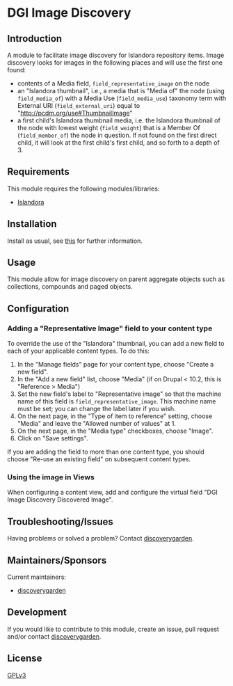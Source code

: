 # DGI Image Discovery

## Introduction

A module to facilitate image discovery for Islandora repository items. Image discovery looks for images in the following places and will use the first one found:

* contents of a Media field, `field_representative_image` on the node
* an "Islandora thumbnail", i.e., a media that is "Media of" the node (using `field_media_of`) with a Media Use (`field_media_use`) taxonomy term with External URI (`field_external_uri`) equal to "http://pcdm.org/use#ThumbnailImage"
* a first child's Islandora thumbnail media, i.e. the Islandora thumbnail of the node with lowest weight (`field_weight`) that is a Member Of (`field_member_of`) the node in question. If not found on the first direct child, it will look at the first child's first child, and so forth to a depth of 3. 


## Requirements

This module requires the following modules/libraries:

* [Islandora](https://github.com/Islandora/islandora/)

## Installation

Install as usual, see
[this](https://www.drupal.org/docs/extending-drupal/installing-modules) for
further information.

## Usage

This module allow for image discovery on parent aggregate objects such as
collections, compounds and paged objects.

## Configuration

### Adding a "Representative Image" field to your content type

To override the use of the "Islandora" thumbnail, you can add a new field to each of your applicable content types. To do this:

1. In the "Manage fields" page for your content type, choose "Create a new field".
1. In the "Add a new field" list, choose "Media" (if on Drupal < 10.2, this is "Reference > Media")
1. Set the new field's label to "Representative image" so that the machine name of this field is `field_representative_image`. This machine name must be set; you can change the label later if you wish. 
1. On the next page, in the "Type of item to reference" setting, choose "Media" and leave the "Allowed number of values" at 1.
1. On the next page, in the "Media type" checkboxes, choose "Image".
1. Click on "Save settings".

If you are adding the field to more than one content type, you should choose "Re-use an existing field" on subsequent content types.

### Using the image in Views

When configuring a content view, add and configure the virtual field
"DGI Image Discovery Discovered Image".

## Troubleshooting/Issues

Having problems or solved a problem? Contact
[discoverygarden](http://support.discoverygarden.ca).

## Maintainers/Sponsors

Current maintainers:

* [discoverygarden](http://www.discoverygarden.ca)

## Development

If you would like to contribute to this module, create an issue, pull request
and/or contact
[discoverygarden](http://support.discoverygarden.ca).

## License

[GPLv3](http://www.gnu.org/licenses/gpl-3.0.txt)
